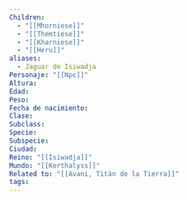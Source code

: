 ```yaml
---
Children:
  - "[[Mhorniese]]"
  - "[[Themtiese]]"
  - "[[Kharniese]]"
  - "[[Heru]]"
aliases:
  - Jaguar de Isiwadja
Personaje: "[[Npc]]"
Altura: 
Edad: 
Peso: 
Fecha de nacimiento: 
Clase: 
Subclass: 
Specie: 
Subspecie: 
Ciudad: 
Reino: "[[Isiwadja]]"
Mundo: "[[Kerthalyss]]"
Related to: "[[Avani, Titán de la Tierra]]"
tags:
---
```

